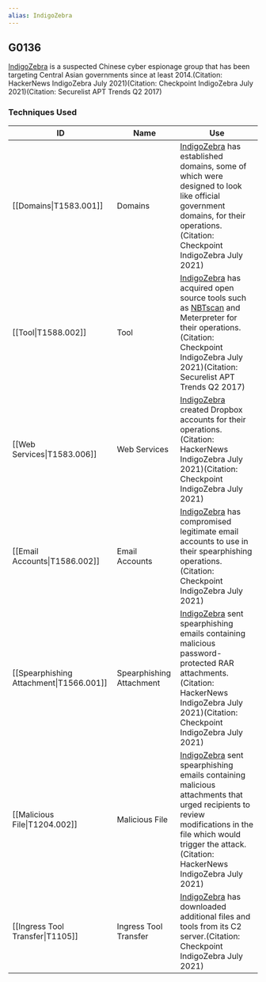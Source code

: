 ```yaml
---
alias: IndigoZebra
---
```


## G0136

[IndigoZebra](https://attack.mitre.org/groups/G0136) is a suspected Chinese cyber espionage group that has been targeting Central Asian governments since at least 2014.(Citation: HackerNews IndigoZebra July 2021)(Citation: Checkpoint IndigoZebra July 2021)(Citation: Securelist APT Trends Q2 2017)


### Techniques Used

| ID | Name | Use |
| --- | --- | --- |
| [[Domains\|T1583.001]] | Domains | [IndigoZebra](https://attack.mitre.org/groups/G0136) has established domains, some of which were designed to look like official government domains, for their operations.(Citation: Checkpoint IndigoZebra July 2021) |
| [[Tool\|T1588.002]] | Tool | [IndigoZebra](https://attack.mitre.org/groups/G0136) has acquired open source tools such as [NBTscan](https://attack.mitre.org/software/S0590) and Meterpreter for their operations.(Citation: Checkpoint IndigoZebra July 2021)(Citation: Securelist APT Trends Q2 2017)  |
| [[Web Services\|T1583.006]] | Web Services | [IndigoZebra](https://attack.mitre.org/groups/G0136) created Dropbox accounts for their operations.(Citation: HackerNews IndigoZebra July 2021)(Citation: Checkpoint IndigoZebra July 2021) |
| [[Email Accounts\|T1586.002]] | Email Accounts | [IndigoZebra](https://attack.mitre.org/groups/G0136) has compromised legitimate email accounts to use in their spearphishing operations.(Citation: Checkpoint IndigoZebra July 2021) |
| [[Spearphishing Attachment\|T1566.001]] | Spearphishing Attachment | [IndigoZebra](https://attack.mitre.org/groups/G0136) sent spearphishing emails containing malicious password-protected RAR attachments.(Citation: HackerNews IndigoZebra July 2021)(Citation: Checkpoint IndigoZebra July 2021) |
| [[Malicious File\|T1204.002]] | Malicious File | [IndigoZebra](https://attack.mitre.org/groups/G0136) sent spearphishing emails containing malicious attachments that urged recipients to review modifications in the file which would trigger the attack.(Citation: HackerNews IndigoZebra July 2021) |
| [[Ingress Tool Transfer\|T1105]] | Ingress Tool Transfer | [IndigoZebra](https://attack.mitre.org/groups/G0136) has downloaded additional files and tools from its C2 server.(Citation: Checkpoint IndigoZebra July 2021) |
